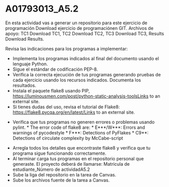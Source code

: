 # A01793013_A5.2


En esta actividad vas a generar un repositorio para este ejercicio de programación Download ejercicio de programaciónen GIT. Archivos de apoyo: TC1 Download TC1, TC2 Download TC2, TC3 Download TC3, Results Download Results.

Revisa las indicaciones para los programas a implementar:

* Implementa los programas indicados al final del documento usando el lenguaje Python.
* Sigue el estándar de codificación PEP-8.
* Verifica la correcta ejecución de tus programas generando pruebas de cada ejercicio usando los recursos indicados. Documenta los resultados.
* Instala el paquete flake8 usando PIP, https://luminousmen.com/post/python-static-analysis-toolsLinks to an external site. 
* Si tienes dudas del uso, revisa el tutorial de Flake8: https://flake8.pycqa.org/en/latest/Links to an external site.
- Verifica que tus programas no generen errores o problemas usando pylint.
           * The error code of flake8 are:
           * E***/W***: Errors and warnings of pycodestyle
           * F***: Detections of PyFlakes
           * C9**: Detections of circulate complexity by McCabe-script
* Arregla todos los detalles que encontraste flake8 y verifica que tu programa sigue funcionando correctamente.
* Al terminar carga tus programas en el repositorio personal que generaste. El proyecto deberá de llamarse: Matrícula de estudiante_Número de actividadA5.2
* Sube la liga del repositorio en la tarea de Canvas. 
* Sube los archivos fuente de la tarea a Canvas.
